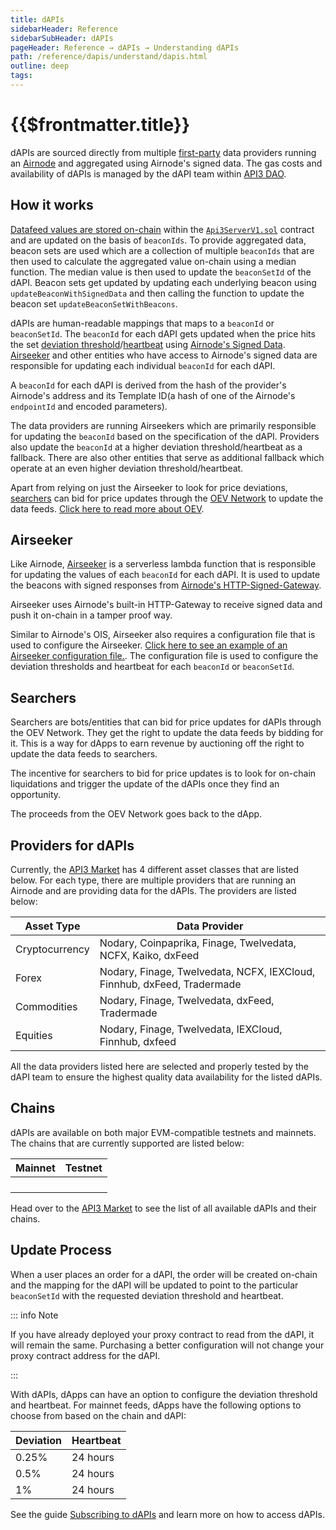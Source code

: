 ```yaml
---
title: dAPIs
sidebarHeader: Reference
sidebarSubHeader: dAPIs
pageHeader: Reference → dAPIs → Understanding dAPIs
path: /reference/dapis/understand/dapis.html
outline: deep
tags:
---
```


<PageHeader/>

<SearchHighlight/>

<FlexStartTag/>

# {{$frontmatter.title}}

dAPIs are sourced directly from multiple
[first-party](/explore/airnode/why-first-party-oracles.md) data providers
running an [Airnode](/reference/airnode/latest/understand/) and aggregated using
Airnode's signed data. The gas costs and availability of dAPIs is managed by the
dAPI team within [API3 DAO](/explore/dao-members/).

## How it works

[Datafeed values are stored on-chain](/reference/dapis/understand/#values-stored-on-chain)
within the
[`Api3ServerV1.sol`](https://github.com/api3dao/airnode-protocol-v1/tree/79b509f0e88a96fa4ea3cd576685051d37c9a504/contracts/api3-server-v1)
contract and are updated on the basis of `beaconIds`. To provide aggregated
data, beacon sets are used which are a collection of multiple `beaconIds` that
are then used to calculate the aggregated value on-chain using a median
function. The median value is then used to update the `beaconSetId` of the dAPI.
Beacon sets get updated by updating each underlying beacon using
`updateBeaconWithSignedData` and then calling the function to update the beacon
set `updateBeaconSetWithBeacons`.

dAPIs are human-readable mappings that maps to a `beaconId` or `beaconSetId`.
The `beaconId` for each dAPI gets updated when the price hits the set
[deviation threshold](/reference/dapis/understand/deviations.md)/[heartbeat](/reference/dapis/understand/deviations.md#heartbeat)
using
[Airnode's Signed Data](/reference/airnode/latest/understand/http-gateways.md).
[Airseeker](/reference/dapis/understand/dapis.md#airseeker) and other entities
who have access to Airnode's signed data are responsible for updating each
individual `beaconId` for each dAPI.

A `beaconId` for each dAPI is derived from the hash of the provider's Airnode's
address and its Template ID(a hash of one of the Airnode's `endpointId` and
encoded parameters).

The data providers are running Airseekers which are primarily responsible for
updating the `beaconId` based on the specification of the dAPI. Providers also
update the `beaconId` at a higher deviation threshold/heartbeat as a fallback.
There are also other entities that serve as additional fallback which operate at
an even higher deviation threshold/heartbeat.

Apart from relying on just the Airseeker to look for price deviations,
[searchers](/reference/dapis/understand/dapis.html#searchers) can bid for price
updates through the [OEV Network]() to update the data feeds.
[Click here to read more about OEV]().

## Airseeker

Like Airnode, [Airseeker](https://github.com/api3dao/airseeker/) is a serverless
lambda function that is responsible for updating the values of each `beaconId`
for each dAPI. It is used to update the beacons with signed responses from
[Airnode's HTTP-Signed-Gateway](/reference/airnode/latest/understand/http-gateways.md).

Airseeker uses Airnode's built-in HTTP-Gateway to receive signed data and push
it on-chain in a tamper proof way.

Similar to Airnode's OIS, Airseeker also requires a configuration file that is
used to configure the Airseeker.
[Click here to see an example of an Airseeker configuration file.](https://github.com/api3dao/airseeker/blob/main/config/airseeker.example.json).
The configuration file is used to configure the deviation thresholds and
heartbeat for each `beaconId` or `beaconSetId`.

## Searchers

Searchers are bots/entities that can bid for price updates for dAPIs through the
OEV Network. They get the right to update the data feeds by bidding for it. This
is a way for dApps to earn revenue by auctioning off the right to update the
data feeds to searchers.

The incentive for searchers to bid for price updates is to look for on-chain
liquidations and trigger the update of the dAPIs once they find an opportunity.

The proceeds from the OEV Network goes back to the dApp.

<!-- [Click here to read more about OEV]() -->

## Providers for dAPIs

Currently, the [API3 Market](https://market.api3.org/) has 4 different asset
classes that are listed below. For each type, there are multiple providers that
are running an Airnode and are providing data for the dAPIs. The providers are
listed below:

| Asset Type     | Data Provider                                                           |
| -------------- | ----------------------------------------------------------------------- |
| Cryptocurrency | Nodary, Coinpaprika, Finage, Twelvedata, NCFX, Kaiko, dxFeed            |
| Forex          | Nodary, Finage, Twelvedata, NCFX, IEXCloud, Finnhub, dxFeed, Tradermade |
| Commodities    | Nodary, Finage, Twelvedata, dxFeed, Tradermade                          |
| Equities       | Nodary, Finage, Twelvedata, IEXCloud, Finnhub, dxfeed                   |

All the data providers listed here are selected and properly tested by the dAPI
team to ensure the highest quality data availability for the listed dAPIs.

## Chains

dAPIs are available on both major EVM-compatible testnets and mainnets. The
chains that are currently supported are listed below:

| Mainnet | Testnet |
| ------- | ------- |
|         |         |
|         |         |
|         |         |
|         |         |

Head over to the [API3 Market](https://market.api3.org/) to see the list of all
available dAPIs and their chains.

## Update Process

When a user places an order for a dAPI, the order will be created on-chain and
the mapping for the dAPI will be updated to point to the particular
`beaconSetId` with the requested deviation threshold and heartbeat.

::: info Note

If you have already deployed your proxy contract to read from the dAPI, it will
remain the same. Purchasing a better configuration will not change your proxy
contract address for the dAPI.

:::

With dAPIs, dApps can have an option to configure the deviation threshold and
heartbeat. For mainnet feeds, dApps have the following options to choose from
based on the chain and dAPI:

| Deviation | Heartbeat |
| --------- | --------- |
| 0.25%     | 24 hours  |
| 0.5%      | 24 hours  |
| 1%        | 24 hours  |

See the guide [Subscribing to dAPIs](/guides/dapis/subscribing-to-dapis/) and
learn more on how to access dAPIs.

<FlexEndTag/>
